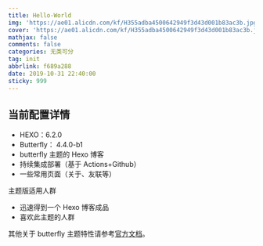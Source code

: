 ```yaml
---
title: Hello-World
img: 'https://ae01.alicdn.com/kf/H355adba4500642949f3d43d001b83ac3b.jpg'
cover: 'https://ae01.alicdn.com/kf/H355adba4500642949f3d43d001b83ac3b.jpg'
mathjax: false
comments: false
categories: 无类可分
tag: init
abbrlink: f689a288
date: 2019-10-31 22:40:00
sticky: 999
---
```


## 当前配置详情

- HEXO：6.2.0
- Butterfly： 4.4.0-b1
- butterfly 主题的 Hexo 博客
- 持续集成部署（基于 Actions+Github）
- 一些常用页面（关于、友联等）

主题版适用人群

- 迅速得到一个 Hexo 博客成品
- 喜欢此主题的人群

其他关于 butterfly 主题特性请参考[官方文档](https://butterfly.js.org/)。
